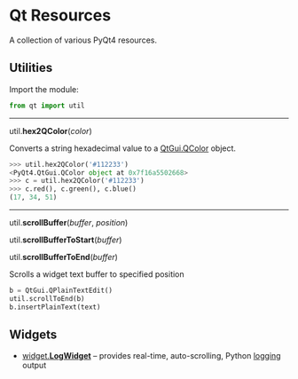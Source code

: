# Qt Resources
A collection of various PyQt4 resources.

## Utilities
Import the module:
```python
from qt import util
```

---

util.**hex2QColor**(*color*)

Converts a string hexadecimal value to a [QtGui.QColor](http://pyqt.sourceforge.net/Docs/PyQt4/qcolor.html) object.
```python
>>> util.hex2QColor('#112233')
<PyQt4.QtGui.QColor object at 0x7f16a5502668>
>>> c = util.hex2QColor('#112233')
>>> c.red(), c.green(), c.blue()
(17, 34, 51)
```

---

util.**scrollBuffer**(*buffer*, *position*)

util.**scrollBufferToStart**(*buffer*)

util.**scrollBufferToEnd**(*buffer*)

Scrolls a widget text buffer to specified position
```python
b = QtGui.QPlainTextEdit()
util.scrollToEnd(b)
b.insertPlainText(text)
```

## Widgets
* [widget.**LogWidget**](https://github.com/ryonsherman/qt/tree/master/widget/LogWidget) – provides real-time, auto-scrolling, Python [logging](https://docs.python.org/2/library/logging.html) output